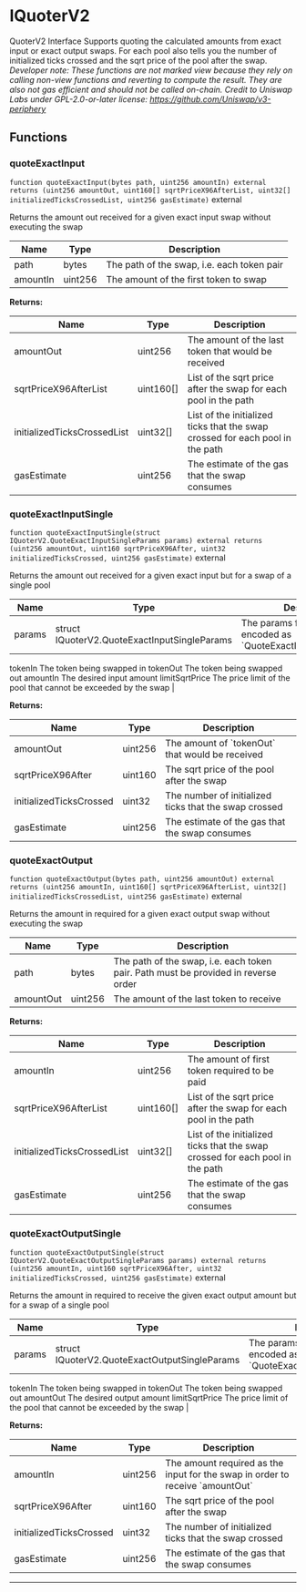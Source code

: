 

# IQuoterV2


QuoterV2 Interface
Supports quoting the calculated amounts from exact input or exact output swaps.
For each pool also tells you the number of initialized ticks crossed and the sqrt price of the pool after the swap.
*Developer note: These functions are not marked view because they rely on calling non-view functions and reverting
to compute the result. They are also not gas efficient and should not be called on-chain.
Credit to Uniswap Labs under GPL-2.0-or-later license:
https://github.com/Uniswap/v3-periphery*




## Functions
### quoteExactInput


`function quoteExactInput(bytes path, uint256 amountIn) external returns (uint256 amountOut, uint160[] sqrtPriceX96AfterList, uint32[] initializedTicksCrossedList, uint256 gasEstimate)`  external

Returns the amount out received for a given exact input swap without executing the swap



| Name | Type | Description |
| ---- | ---- | ----------- |
| path | bytes | The path of the swap, i.e. each token pair |
| amountIn | uint256 | The amount of the first token to swap |

**Returns:**

| Name | Type | Description |
| ---- | ---- | ----------- |
| amountOut | uint256 | The amount of the last token that would be received |
| sqrtPriceX96AfterList | uint160[] | List of the sqrt price after the swap for each pool in the path |
| initializedTicksCrossedList | uint32[] | List of the initialized ticks that the swap crossed for each pool in the path |
| gasEstimate | uint256 | The estimate of the gas that the swap consumes |

### quoteExactInputSingle


`function quoteExactInputSingle(struct IQuoterV2.QuoteExactInputSingleParams params) external returns (uint256 amountOut, uint160 sqrtPriceX96After, uint32 initializedTicksCrossed, uint256 gasEstimate)`  external

Returns the amount out received for a given exact input but for a swap of a single pool



| Name | Type | Description |
| ---- | ---- | ----------- |
| params | struct IQuoterV2.QuoteExactInputSingleParams | The params for the quote, encoded as &#x60;QuoteExactInputSingleParams&#x60; tokenIn The token being swapped in tokenOut The token being swapped out amountIn The desired input amount limitSqrtPrice The price limit of the pool that cannot be exceeded by the swap |

**Returns:**

| Name | Type | Description |
| ---- | ---- | ----------- |
| amountOut | uint256 | The amount of &#x60;tokenOut&#x60; that would be received |
| sqrtPriceX96After | uint160 | The sqrt price of the pool after the swap |
| initializedTicksCrossed | uint32 | The number of initialized ticks that the swap crossed |
| gasEstimate | uint256 | The estimate of the gas that the swap consumes |

### quoteExactOutput


`function quoteExactOutput(bytes path, uint256 amountOut) external returns (uint256 amountIn, uint160[] sqrtPriceX96AfterList, uint32[] initializedTicksCrossedList, uint256 gasEstimate)`  external

Returns the amount in required for a given exact output swap without executing the swap



| Name | Type | Description |
| ---- | ---- | ----------- |
| path | bytes | The path of the swap, i.e. each token pair. Path must be provided in reverse order |
| amountOut | uint256 | The amount of the last token to receive |

**Returns:**

| Name | Type | Description |
| ---- | ---- | ----------- |
| amountIn | uint256 | The amount of first token required to be paid |
| sqrtPriceX96AfterList | uint160[] | List of the sqrt price after the swap for each pool in the path |
| initializedTicksCrossedList | uint32[] | List of the initialized ticks that the swap crossed for each pool in the path |
| gasEstimate | uint256 | The estimate of the gas that the swap consumes |

### quoteExactOutputSingle


`function quoteExactOutputSingle(struct IQuoterV2.QuoteExactOutputSingleParams params) external returns (uint256 amountIn, uint160 sqrtPriceX96After, uint32 initializedTicksCrossed, uint256 gasEstimate)`  external

Returns the amount in required to receive the given exact output amount but for a swap of a single pool



| Name | Type | Description |
| ---- | ---- | ----------- |
| params | struct IQuoterV2.QuoteExactOutputSingleParams | The params for the quote, encoded as &#x60;QuoteExactOutputSingleParams&#x60; tokenIn The token being swapped in tokenOut The token being swapped out amountOut The desired output amount limitSqrtPrice The price limit of the pool that cannot be exceeded by the swap |

**Returns:**

| Name | Type | Description |
| ---- | ---- | ----------- |
| amountIn | uint256 | The amount required as the input for the swap in order to receive &#x60;amountOut&#x60; |
| sqrtPriceX96After | uint160 | The sqrt price of the pool after the swap |
| initializedTicksCrossed | uint32 | The number of initialized ticks that the swap crossed |
| gasEstimate | uint256 | The estimate of the gas that the swap consumes |





---


